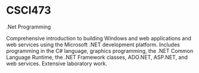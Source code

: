 # CSCI473
.Net Programming


Comprehensive introduction to building Windows and web applications and web services using the Microsoft .NET development platform. Includes programming in the C# language, graphics programming, the .NET Common Language Runtime, the .NET Framework classes, ADO.NET, ASP.NET, and web services. Extensive laboratory work.